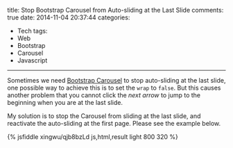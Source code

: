 title: Stop Bootstrap Carousel from Auto-sliding at the Last Slide
comments: true
date: 2014-11-04 20:37:44
categories:
- Tech
tags:
- Web
- Bootstrap
- Carousel
- Javascript
---
Sometimes we need [Bootstrap Carousel](http://getbootstrap.com/javascript/#carousel) to stop auto-sliding at the last slide, one possible way to achieve this is to set the `wrap` to `false`. 
But this causes another problem that you cannot click the *next arrow* to jump to the beginning when you are at the last slide. 

My solution is to stop the Carousel from sliding at the last slide, and reactivate the auto-sliding at the first page. Please see the example below.

<!-- more -->


{% jsfiddle xingwu/qjb8bzLd js,html,result light 800 320 %}
